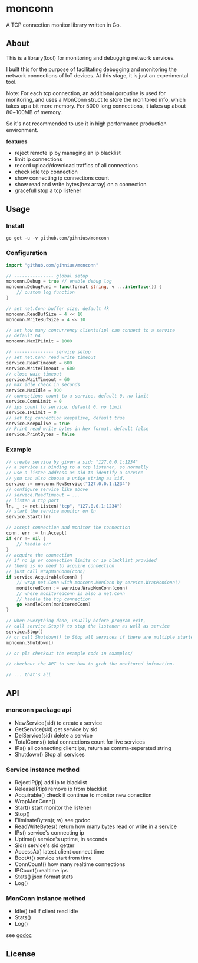 # monconn

A TCP connection monitor library written in Go.

## About

This is a library(tool) for monitoring and debugging network services.

I built this for the purpose of facilitating debugging and monitoring the network connections of IoT devices. At this stage, it is just an experimental tool.

Note: For each tcp connection, an additional goroutine is used for monitoring, and uses a MonConn struct to store the monitored info, which takes up a bit more memory. For 5000 long connections, it takes up about 80~100MB of memory.

So it's not recommended to use it in high performance production environment.

**features**

- reject remote ip by managing an ip blacklist
- limit ip connections
- record upload/download traffics of all connections
- check idle tcp connection
- show connecting ip connections count
- show read and write bytes(hex array) on a connection
- gracefull stop a tcp listener

## Usage

### Install

`go get -u -v github.com/gihnius/monconn`

### Configuration

``` go
import "github.com/gihnius/monconn"

// --------------- global setup
monconn.Debug = true // enable debug log
monconn.DebugFunc = func(format string, v ...interface{}) {
    // custom log function
}

// set net.Conn buffer size, default 4k
monconn.ReadBufSize = 4 << 10
monconn.WriteBufSize = 4 << 10

// set how many concurrency clients(ip) can connect to a service
// default 64
monconn.MaxIPLimit = 1000

// --------------- service setup
// set net.Conn read write timeout
service.ReadTimeout = 600
service.WriteTimeout = 600
// close wait timeout
service.WaitTimeout = 60
// max idle check in seconds
service.MaxIdle = 900
// connections count to a service, default 0, no limit
service.ConnLimit = 0
// ips count to service, default 0, no limit
service.IPLimit = 0
// set tcp connection keepalive, default true
service.KeepAlive = true
// Print read write bytes in hex format, default false
service.PrintBytes = false

```

### Example

``` go
// create service by given a sid: "127.0.0.1:1234"
// a service is binding to a tcp listener, so normally
// use a listen address as sid to identify a service
// you can also choose a uniqe string as sid.
service := monconn.NewService("127.0.0.1:1234")
// configure service like above
// service.ReadTimeout = ...
// listen a tcp port
ln, _ := net.Listen("tcp", "127.0.0.1:1234")
// start the service monitor on ln
service.Start(ln)

// accept connection and monitor the connection
conn, err := ln.Accept(
if err != nil {
    // handle err
}
// acquire the connection
// if no ip or connection limits or ip blacklist provided
// there is no need to acquire connection
// just call WrapMonConn(conn)
if service.Acquirable(conn) {
    // wrap net.Conn with monconn.MonConn by service.WrapMonConn()
    monitoredConn := service.WrapMonConn(conn)
    // where monitoredConn is also a net.Conn
    // handle the tcp connection
    go HandleConn(monitoredConn)
}

// when everything done, usually before program exit,
// call service.Stop() to stop the listener as well as service
service.Stop()
// or call Shutdown() to Stop all services if there are multiple started.
monconn.Shutdown()

// or pls checkout the example code in examples/

// checkout the API to see how to grab the monitored infomation.

// ... that's all

```

## API

### monconn package api

- NewService(sid) to create a service
- GetService(sid) get service by sid
- DelService(sid) delete a service
- TotalConns() total connections count for live services
- IPs() all connecting client ips, return as comma-seperated string
- Shutdown() Stop all services

### Service instance method

- RejectIP(ip) add ip to blacklist
- ReleaseIP(ip) remove ip from blacklist
- Acquirable() check if continue to monitor new conection
- WrapMonConn()
- Start() start monitor the listener
- Stop()
- EliminateBytes(r, w) see godoc
- ReadWriteBytes() return how many bytes read or write in a service
- IPs() service's connecting ip
- Uptime() service's uptime, in seconds
- Sid() service's sid getter
- AccessAt() latest client connect time
- BootAt() service start from time
- ConnCount() how many realtime connections
- IPCount() realtime ips
- Stats() json format stats
- Log()

### MonConn instance method

- Idle() tell if client read idle
- Stats()
- Log()

see [godoc](https://godoc.org/github.com/gihnius/monconn)

## License
